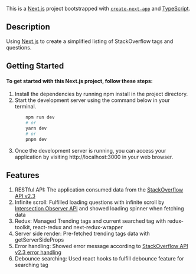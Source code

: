 This is a [Next.js](https://nextjs.org/) project bootstrapped with [`create-next-app`](https://github.com/vercel/next.js/tree/canary/packages/create-next-app) and [TypeScript](https://www.typescriptlang.org/).

## Description

Using [Next.js](https://nextjs.org/) to create a simplified listing of StackOverflow tags and questions.

## Getting Started

#### To get started with this Next.js project, follow these steps:

1. Install the dependencies by running npm install in the project directory.
2. Start the development server using the command below in your terminal.
   ```bash
       npm run dev
       # or
       yarn dev
       # or
       pnpm dev
   ```
3. Once the development server is running, you can access your application by visiting http://localhost:3000 in your web browser.

## Features

1. RESTful API: The application consumed data from the [StackOverflow API v2.3](https://api.stackexchange.com/)
2. Infinite scroll: Fulfilled loading questions with infinite scroll by [Intersection Observer API](https://developer.mozilla.org/en-US/docs/Web/API/Intersection_Observer_API) and showed loading spinner when fetching data
3. Redux: Managed Trending tags and current searched tag with redux-toolkit, react-redux and next-redux-wrapper
4. Server side render: Pre-fetched trending tags data with getServerSideProps
5. Error handling: Showed error message according to [StackOverflow API v2.3 error handling](https://api.stackexchange.com/docs/error-handling)
6. Debounce searching: Used react hooks to fulfill debounce feature for searching tag

